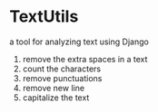 # TextUtils
a tool for analyzing text using Django
1. remove the extra spaces in a text
2. count the characters
3. remove punctuations
4. remove new line
5. capitalize the text
